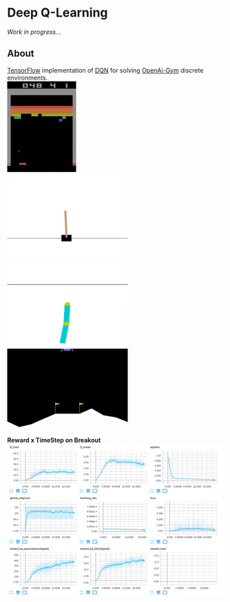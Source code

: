 # Deep Q-Learning
*Work in progress...*  
## About  
[TensorFlow](https://www.tensorflow.org/) implementation of [DQN](https://www.nature.com/nature/journal/v518/n7540/full/nature14236.html?foxtrotcallback=true) for solving [OpenAi-Gym](https://gym.openai.com/) discrete environments.  
![](assets/breakout.gif)    
<img src="assets/cart_pole.gif" width="280" height="200" />
<img src="assets/acrobot.gif" width="280" height="200" />
<img src="assets/lunar_lander.gif" width="280" height="200" />  
**Reward x TimeStep on Breakout**  
![Breakout reward](assets/breakout_plots.png)  

